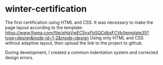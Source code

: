 # winter-certification
The first certification using HTML and CSS.
It was necessary to make the page layout according to the template: https://www.figma.com/file/qHqVwEC5nxFbSQCdbsFCVk/template35?type=design&node-id=1-2&mode=design
Using only HTML and CSS without adaptive layout, then upload the link to the project to github.

During development, I created a common indentation system and corrected design errors.
